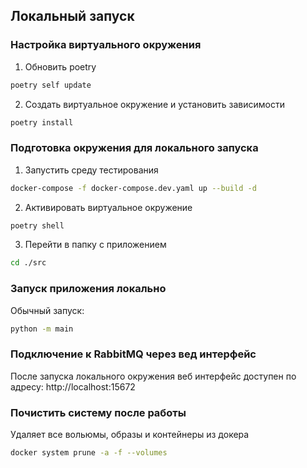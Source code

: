 ## Локальный запуск


### Настройка виртуального окружения

1. Обновить poetry
```bash
poetry self update
```

2. Создать виртуальное окружение и установить зависимости
```bash
poetry install
```


### Подготовка окружения для локального запуска

1. Запустить среду тестирования
```bash
docker-compose -f docker-compose.dev.yaml up --build -d
```

2. Активировать виртуальное окружение
```bash
poetry shell
```

3. Перейти в папку с приложением
```bash
cd ./src
```


### Запуск приложения локально

Обычный запуск:
```bash
python -m main
```


### Подключение к RabbitMQ через вед интерфейс

После запуска локального окружения веб интерфейс доступен по адресу: http://localhost:15672

### Почистить систему после работы

Удаляет все вольюмы, образы и контейнеры из докера
```bash
docker system prune -a -f --volumes
```
